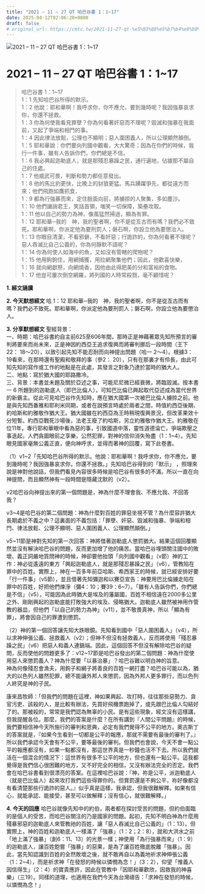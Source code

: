 ```yaml
---
title: "2021 – 11 – 27 QT 哈巴谷書 1：1~17"
date: 2025-04-12T02:06:20+0800
draft: false
# original_url: https://cmtc.tw/2021-11-27-qt-%e5%93%88%e5%b7%b4%e8%b0%b7%e6%9b%b8-1%ef%bc%9a117
---
```


![2021 – 11 – 27 QT 哈巴谷書 1：1\~17](/images/qt.jpg   "2021 – 11 – 27 QT 哈巴谷書 1：1\~17")

# 2021 – 11 – 27 QT 哈巴谷書 1：1\~17

> 哈巴谷書 1：1\~17  
> 1：1 先知哈巴谷所得的默示。  
> 1：2 他說：耶和華啊！我呼求你，你不應允，要到幾時呢？我因強暴哀求你，你還不拯救。  
> 1：3 你為何使我看見罪孽？你為何看著奸惡而不理呢？毀滅和強暴在我面前，又起了爭端和相鬥的事。  
> 1：4 因此律法放鬆，公理也不顯明；惡人圍困義人，所以公理顯然顛倒。  
> 1：5 耶和華說：你們要向列國中觀看，大大驚奇；因為在你們的時候，我行一件事，雖有人告訴你們，你們總是不信。  
> 1：6 我必興起迦勒底人，就是那殘忍暴躁之民，通行遍地，佔據那不屬自己的住處。  
> 1：7 他威武可畏，判斷和勢力都任意發出。  
> 1：8 他的馬比豹更快，比晚上的豺狼更猛。馬兵踴躍爭先，都從遠方而來；他們飛跑如鷹抓食，  
> 1：9 都為行強暴而來，定住臉面向前，將擄掠的人聚集，多如塵沙。  
> 1：10 他們譏誚君王，笑話首領，嗤笑一切保障，築壘攻取。  
> 1：11 他以自己的勢力為神，像風猛然掃過，顯為有罪。  
> 1：12 耶和華─我的　神，我的聖者啊，你不是從亙古而有嗎？我們必不致死。耶和華啊，你派定他為要刑罰人；磐石啊，你設立他為要懲治人。  
> 1：13 你眼目清潔，不看邪僻，不看奸惡；行詭詐的，你為何看著不理呢？惡人吞滅比自己公義的，你為何靜默不語呢？  
> 1：14 你為何使人如海中的魚，又如沒有管轄的爬物呢？  
> 1：15 他用鉤鉤住，用網捕獲，用拉網聚集他們；因此，他歡喜快樂，  
> 1：16 就向網獻祭，向網燒香，因他由此得肥美的分和富裕的食物。  
> 1：17 他豈可屢次倒空網羅，將列國的人時常殺戮，毫不顧惜呢？

**1. 經文誦讀**

**2.  今天默想經文**
哈 1：12 耶和華─我的　神，我的聖者啊，你不是從亙古而有嗎？我們必不致死。耶和華啊，你派定他為要刑罰人；磐石啊，你設立他為要懲治人。

**3. 分享默想經文**
聖經背景：  
一、時期：哈巴谷書約自主前625至606年間，那時正是神藉著眾先知所預言的審判將要來而尚未來，正是神因約西亞王追求復興而將審判挪后一段時間（王下22： 18～20），以致引起先知不能忍耐而向神提出問題（哈一 2～4）。根據3： 19看來，在那時還有聖殿和敬拜的事（參2： 20），只有在那裏才有伶長，由此可知先知的寫作或工作的地點是在此處，其發言之對象乃達於當時的猶大人。  
二、地點：寫於猶大國的耶路撒冷。  
三、背景：本書並未題及關於亞述之事，可能尼尼微已經衰微，將臨毀滅。按本書一 6 所題到的迦勒底人（即巴比倫人），可知巴比倫已興起取代亞述成為當代世界的新霸主。從此可見哈巴谷作先知時，應在猶大國第一次被巴比倫人擄掠之前。他是與先知西番雅和耶利米同期，或者在說預言時處於兩者之間，時值約西亞後期、約哈斯和約雅敬作猶大王。猶大國雖在約西亞為王時稍現復興景況，但改革果效十分短暫。約西亞戰死沙場後，法老王廢了約哈斯，另立約雅敬作猶大王。約雅敬在位11年，專行耶和華眼中看為惡的事，引致國道中落，靈性道德淪亡，爭端欺壓之事迭起，人們貪圖眼前之享樂，公然犯罪，對神的信仰消失殆盡（1：1\~4）。先知眼見國家毫無公義正直，便向神呼求，並得而著神的回覆，寫下此卷書。

（1）v1\~2「先知哈巴谷所得的默示。他說：耶和華啊！我呼求你，你不應允，要到幾時呢？我因強暴哀求你，你還不拯救。」先知哈巴谷得到的「默示」 ，照理來說是神對他說話，但我們看見內容很多時候是哈巴谷有很多的不滿，所以一直在向神提問，而且顯然神有一段時間是隱藏沈默的（v2）。

v2哈巴谷向神提出來的第一個問題是，神為什麼不理會我、不應允我、不回答我？

v3\~4是哈巴谷的第二個問題：神為什麼對百姓的罪惡坐視不管？為什麼容許猶大長期處於不義之中？這裏面的不義包括：「罪孽、奸惡、毀滅和強暴、爭端和相鬥、律法放鬆、公理不顯明、惡人圍困義人、公理顯然顛倒。」

v5\~11節是神對先知的第一次回答：神將借著迦勒底人懲罰猶大。結果這個回覆顯然並沒有解決哈巴谷的問題，反而更加增了他的痛苦。當哈巴谷埋頭關注國中的敗壞、義正詞嚴地質問神的時候，神卻要他抬頭「向列國中觀看」（v節）神的工作：神必從遙遠的東方「興起迦勒底人，就是那殘忍暴躁之民」（v6），管教陷在罪中的百姓。實際上，神在一百多年前亞哈斯、希西家王的時候，就已經安排好要「行一件事」（v5節），並且借著先知彌迦和以賽亞宣告：神要用巴比倫擄走陷在罪中的百姓，好把他們煉淨（彌4：10；賽39：6\~7）。「雖有人告訴你們，你們總是不信」（v5），可能因為此時猶大是埃及的藩屬國，百姓不相信遠在2000多公里之外、剛剛興起的迦勒底能打敗強大的埃及、侵略猶大。迦勒底人雖然被神用作管教的器皿，但他們「以自己的勢力為神」（v11），並不敬畏真神，所以「顯為有罪」，將會因自己的罪遭到懲罰。

（2）神的第一個回答讓先知大跌眼鏡。先知看到國中「惡人圍困義人」（v4），所以求神伸張公義、拯救義人（v2）；但神不但沒有拯救義人，反而將使用「殘忍暴躁之民」（v6）把惡人和義人連鍋端。因此，這個回答不但沒有解除哈巴谷的疑問，反而使他的問題更多了：v12\~17節是哈巴谷發出的第二個問題：神為什麼使用惡人來懲罰義人？神為什麼要「以暴治暴」？哈巴谷難以明白神的旨意。  
神為何像殘忍會漁夫，用鉤子和網子將善良的百姓一網打盡？哈巴谷可能以為，猶大的以色列人雖然犯罪，總不能讓外邦人來懲罰，因為外邦人更多罪行，而以色列人終究是神的子民。

康來昌牧師：「但我們的問題在這裡，神如果興起、攻打時，往往那些惡勢力、貪官污吏、該殺的人，是比較有辦法，先買好飛機票跑掉了，或先跟巴比倫人勾結好了的。那被殺的，常常是我們認為無辜的小民。是有這些現象，經文沒有這樣講，但我提醒各位。那麼，我們的答案是什麼？在所有講到『人間公平問題』的時候，我們要相信神今天所施行的審判和恩典，必定有我們覺得不公平的地方。奧古斯丁的答案就是，『如果今生看到一切都是公平的報應，那就不需要有最後的審判了。』所以我們承認今天會有不公平，要等最後的審判。但我們也會說，今天不會一點公平的報應都沒有，如果一點都沒有，那這世界真是一秒鐘也活不下去。所以我們就活在一個混合的情況下：這世界有很多不公平的地方，但也還有一點公平。這我都覺得是我們信心很困難的地方，又不好完全的相信，又沒有辦法完全的否定。我們會在哈巴谷書看到很漂亮的答案。在這裡哈巴谷說：『神，祢是公平，派迦勒底人（就是巴比倫人）起來攻打我們這些得罪你的。但賞罰還是不夠公平，祢好像都沒有看清楚那些行詭詐的惡人。』似乎真是這樣，我承認，但我很難解釋。如果有信心，就能承認、能接受，甚至可以做解釋；沒有信心，就很難解釋。」

**4. 今天的回應**
哈巴谷就像先知中的約伯，兩者都在探討受苦的問題，但約伯面臨的是個人的受苦，而哈巴谷關注的乃是國家的問題。起初，先知不明白神為什麼用殘暴邪惡的迦勒底人來管教祂的百姓，讓「惡人吞滅比自己公義的」（1：13）。但實際上，神的百姓和迦勒底人一樣滿了「強暴」（1：2；2：8），就和大洪水之前「地上滿了強暴」（創6：11、13）的光景一樣；神使用「為行強暴而來」（1：9）的迦勒底人，讓百姓飽嘗「強暴」的惡果，是為了讓百姓徹底脫離「強暴」。因此，當先知認識到百姓的全然敗壞之後，就不敢再自以為義地祈求神伸張公義（1：2\~4），而是祈求神「在發怒的時候以憐憫為念！」（3：2），仰望「惟義人因信得生」（2：4）的寶貴應許，因此在管教中「因耶和華歡欣，因救我的神喜樂」（三19）。同樣的道理，也適用在我們今天為台灣禱告：「求神在發怒的時候，以憐憫為念！」
